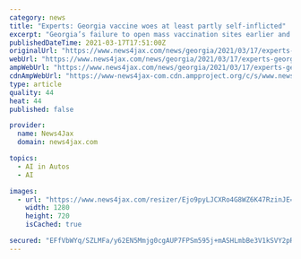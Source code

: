 ```yaml
---
category: news
title: "Experts: Georgia vaccine woes at least partly self-inflicted"
excerpt: "Georgia’s failure to open mass vaccination sites earlier and relatively slow expansion of eligibility for shots are to blame in part for the state’s dismal COVID-19 inoculation rate, health experts say."
publishedDateTime: 2021-03-17T17:51:00Z
originalUrl: "https://www.news4jax.com/news/georgia/2021/03/17/experts-georgia-vaccine-woes-at-least-partly-self-inflicted/"
webUrl: "https://www.news4jax.com/news/georgia/2021/03/17/experts-georgia-vaccine-woes-at-least-partly-self-inflicted/"
ampWebUrl: "https://www.news4jax.com/news/georgia/2021/03/17/experts-georgia-vaccine-woes-at-least-partly-self-inflicted/?outputType=amp"
cdnAmpWebUrl: "https://www-news4jax-com.cdn.ampproject.org/c/s/www.news4jax.com/news/georgia/2021/03/17/experts-georgia-vaccine-woes-at-least-partly-self-inflicted/?outputType=amp"
type: article
quality: 44
heat: 44
published: false

provider:
  name: News4Jax
  domain: news4jax.com

topics:
  - AI in Autos
  - AI

images:
  - url: "https://www.news4jax.com/resizer/Ejo9pyLJCXRo4G8WZ6K47RzinJE=/1280x720/smart/cloudfront-us-east-1.images.arcpublishing.com/gmg/NHLMQ4KSQJBGLFBVU545TUTU2E.jpg"
    width: 1280
    height: 720
    isCached: true

secured: "EFfVbWYq/SZLMFa/y62EN5Mmjg0cgAUP7FPSm595j+mASHLmbBe3V1kSVY2pRYj4YR6EiZ6YgS0Ku+qQH9lcg3R6EgfHkEvE1pjkCEVjP+wsr4oRguo1jrWDXbFiGOgRDhINzRplSTZn0bea3y1cpeL+1jNQzURmURnf/9xas9DIWbE7FI3y8mZ1AaoD/dr7w4j+aDBtbVGC96ZU2B/YGtQw9rGhUfFKcfqVvgWpgMyY6urGpo37zPbt1DlQf7sg69SA/BnnixpVpp+cogMAB7uYJnPzGhPS8fIefo2260JdRz5DppNgOZ2nKt7geuA/1kWjgQrewsfJPwA2fCWVosQpceuTKcLFVh5CcmbfwwE=;2W3ab/e3/6aGh95TAZKrLA=="
---
```


